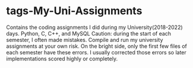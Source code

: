 # tags-My-Uni-Assignments
Contains the coding assignments I did during my University(2018-2022) days. 
Python, C, C++, and MySQL
Caution: during the start of each semester, I often made mistakes.  Compile and run my university assignments at your own risk.
On the bright side, only the first few files of each semester have these errors.
I usually corrected those errors so later implementations scored highly or completely.
